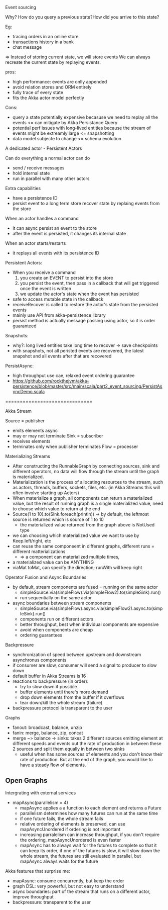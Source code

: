 Event sourcing

Why?
How do you query a previous state?How did you arrive to this state?

Eg:
- tracing orders in an online store
- transactions history in a bank
- chat message

=>
Instead of storing current state, we will store events
We can always recreate the current state by replaying events.


pros:
- high performance: events are onlly appended
- avoid relation stores and ORM entirely
- fully trace of every state
- fits the Akka actor model perfectly

Cons:
- query a state potentially expensive becasuse we need to replay all the events <= can mitigate by Akka Persistance Query
- potential perf issues with long-lived entities because the stream of events might be extreamly large <= snapshotting
- data model subjecte to change <= schema evolution


A dedicated actor - Persistent Actors

Can do everything a normal actor can do
- send / receive messages
- hold internal state
- run in parallel with many other actors

Extra capabilities
- have a persistence ID
- persist event to a long term store
  recover state by replaing events from the store

When an actor handles a command
- it can async persist an event to the store
- after the event is persisted, it changes its internal state

When an actor starts/restarts
- it replays all events with its persistence ID

Persistent Actors:
- When you receive a command
  1) you create an EVENT to persist into the store
  2) you persist the event, then pass in a callback that will get triggered once the event is written
  3) we update the actor's state when the event has persisted
- safe to access mutable state in the callback
- receiveRecover is called to restore the actor's state from the persisted events
- mainly use API from akka-persistence library
- persist method is actually message passing using actor, so it is order guaranteed

Snapshots:
- why?: long lived entities take long time to recover -> save checkpoints
- with snapshots, not all peristed events are recovered, the latest snapshot and all events after that are recovered

PersistAsync:
- high throughput use cae, relaxed event ordering guarantee
- https://github.com/rockthejvm/akka-persistence/blob/master/src/main/scala/part2_event_sourcing/PersistAsyncDemo.scala

==============================

Akka Stream

Source = publisher
- emits elements async
- may or may not terminate
Sink = subscriber
- receives elements
- terminates only when publisher terminates
Flow = processer

Materializing Streams
- After constructing the RunnableGraph by connecting sources, sink and different operators, no data will flow through the stream until the graph is materialized.
- Materialization is the process of allocating resources to the stream, such as actors, threads, buffers, sockets, files, etc. (in Akka Streams this will often involve starting up Actors)
- When materialize a graph, all components can return a materialized value, but the result of running graph is a single materialized value, need to choose which value to return at the end
- Source(1 to 10).to(Sink.foreach(println)) -> by default, the leftmost source is returned which is source of 1 to 10
  - the materialized value returned from the graph above is NotUsed type
- we can choosing which materialized value we want to use by Keep.left/right, etc
- can reuse the same componeent in different graphs, different runs = different matterializations
  - => a component can materialized multiple times, 
- a materialized value can be ANYTHING
- viaMat toMat, can specify the direction; runWith will keep right

Operator Fusion and Async Boundaries
- by default, stream components are fused =  running on the same actor
  - simpleSource.via(simpleFlow).via(simpleFlow2).to(simpleSink).run()
  - run sequentially on the same actor
- async boundaries between stream components
  - simpleSource.via(simpleFlow).async.via(simpleFlow2).async.to(simpleSink).run()
  - components run on different actors
  - better throughput, best when individual components are expensive
  - avoid when components are cheap
  - ordering guarantees

Backpressure
- synchronization of speed between upstream and downstream asynchronus components
- if consumer are slow, consumer will send a signal to producer to slow down
- default buffer in Akka Streams is 16
- reactions to backpressure (in order):
  - try to slow down if possible
  - buffer elements until there's more demand
  - drop down elements from the buffer if it overflows
  - tear down/kill the whole stream (failure)
- backpressure protocol is transparent to the user

Graphs
- fanout: broadcast, balance, unzip
- fanin: merge, balance, zip, concat
- merge ~> balance -> sinks: takes 2 different sources emitting element at different speeds and events out the rate of production in between these 2 sources and split them equally in between two sinks
  - useful when has some sources of elements and you don't know their rate of production. But at the end of the graph, you would like to have a steady flow of elements.

Open Graphs
- 

Intergrating with external services
- mapAsync(parallelism = 4)
  - mapAsync applies a a function to each element and returns a Future
  - parallelism determines how many futures can run at the same time
  - if one future fails, the whole stream fails
  - relative ordering of elements is preserved, can use mapAsyncUnordered if ordering is not important
  - increasing parralelism can increase throughput, if you don't require the ordering, mapAsyncUnordered is even faster
  - mapAsync has to always wait for the futures to complete so that it can keep its order, if one of the futures is slow, it will slow down the whole stream, the futures are still evaluated in parallel, but mapAsync always waits for the future

Akka features that surprise me:
- mapAsync: consume concurrently, but keep the order
- graph DSL: very powerful, but not easy to understand
- async boundaries: part of the stream that runs on a different actor, improve throughput
- backpressure: transparent to the user
